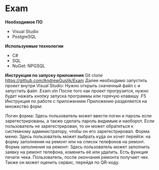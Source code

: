 # Exam

**Необходимое ПО**
* Visual Studio
* PostgreSQL

**Используемые технологии**
* C#
* SQL
* NuGet: NPGSQL
  
**Инструкция по запуску приложения**
Git clone https://github.com/AndrewGuslik/Exam
Далее необходимо запустить проект внутри Visual Studio:
Нужно открыть скаченный файл с и запустить файл .Exam.xln
После того как проект прогрузится, нужно будет нажать кнопку запуска программы или горячую клавишу .F5
Инструкция по работе с приложением
Приложение разделяется на множество форм:

Логин форма:
Здесь пользователь может ввести логин и пароль если зарегестрированы, а также сделать пароль видимым и наоборот. Если пользователь не зарегестрирован, то он может обратиться к системному администратору, чтобы он его зарегестрировал.
Форма меню:
Здесь пользователь может выбрать куда он хочет перейти: на форму заполнения на ремонт или на список телефонов на ремонт.
Форма заполнения на ремонт:
Здесь пользователь может заполнить заявку на ремонт телефона, изменить её или удалить.
Есть функция печати чека. Пользователь, после окончания ремонта получает чек. Также он может оценить сервис, перейдя по QR-коду.
